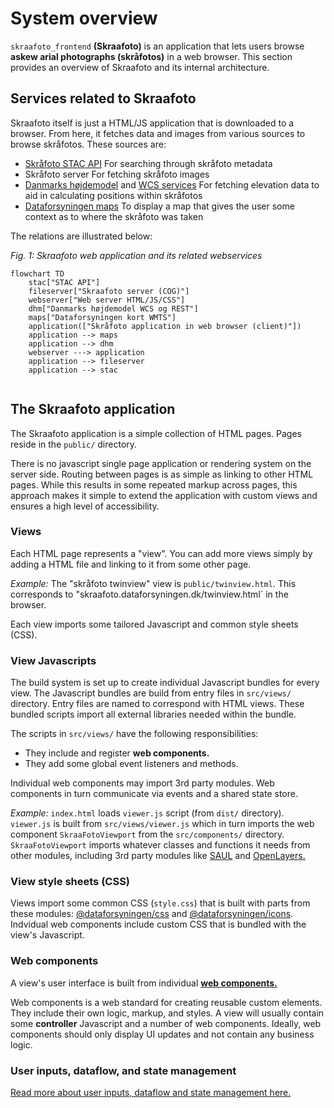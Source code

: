 # System overview

`skraafoto_frontend` **(Skraafoto)** is an application that lets users browse **askew arial photographs (skråfotos)** in a web browser.
This section provides an overview of Skraafoto and its internal architecture.

## Services related to Skraafoto

Skraafoto itself is just a HTML/JS application that is downloaded to a browser. 
From here, it fetches data and images from various sources to browse skråfotos. These sources are:

- [Skråfoto STAC API](https://github.com/SDFIdk/skraafoto_stac_public/blob/main/dokumentation.md)
  For searching through skråfoto metadata 
- Skråfoto server 
  For fetching skråfoto images
- [Danmarks højdemodel](https://datafordeler.dk/dataoversigt/danmarks-hoejdemodel-dhm/koter/) and [WCS services](https://datafordeler.dk/dataoversigt/danmarks-hoejdemodel-dhm/dhm-wcs/)
  For fetching elevation data to aid in calculating positions within skråfotos
- [Dataforsyningen maps](https://dataforsyningen.dk/data/962)
  To display a map that gives the user some context as to where the skråfoto was taken
  
The relations are illustrated below:

_Fig. 1: Skraafoto web application and its related webservices_
```mermaid
flowchart TD
    stac["STAC API"]
    fileserver["Skraafoto server (COG)"]
    webserver["Web server HTML/JS/CSS"]
    dhm["Danmarks højdemodel WCS og REST"]
    maps["Dataforsyningen kort WMTS"]
    application(["Skråfoto application in web browser (client)"])
    application --> maps
    application --> dhm
    webserver ---> application
    application --> fileserver
    application --> stac
    
```


## The Skraafoto application

The Skraafoto application is a simple collection of HTML pages.
Pages reside in the `public/` directory.

There is no javascript single page application or rendering system on the server side.
Routing between pages is as simple as linking to other HTML pages.
While this results in some repeated markup across pages, this approach makes it simple to extend the application with custom views and ensures a high level of accessibility.

### Views

Each HTML page represents a "view".
You can add more views simply by adding a HTML file and linking to it from some other page.

<em>Example:</em> The "skråfoto twinview" view is `public/twinview.html`. 
This corresponds to "skraafoto.dataforsyningen.dk/twinview.html` in the browser.

Each view imports some tailored Javascript and common style sheets (CSS).

### View Javascripts

The build system is set up to create individual Javascript bundles for every view. 
The Javascript bundles are build from entry files in `src/views/` directory. Entry files are named to correspond with HTML views. These bundled scripts import all external libraries needed within the bundle.

The scripts in `src/views/` have the following responsibilities:

- They include and register **web components.**
- They add some global event listeners and methods.

Individual web components may import 3rd party modules.
Web components in turn communicate via events and a shared state store.

<em>Example:</em> `index.html` loads `viewer.js` script (from `dist/` directory). 
`viewer.js` is built from `src/views/viewer.js` which in turn imports the web component `SkraaFotoViewport` from the `src/components/` directory.
`SkraaFotoViewport` imports whatever classes and functions it needs from other modules, including 3rd party modules like [SAUL](https://www.npmjs.com/package/@dataforsyningen/saul) and [OpenLayers.](https://www.npmjs.com/package/ol)

### View style sheets (CSS)

Views import some common CSS (`style.css`) that is built with parts from these modules: [@dataforsyningen/css](https://www.npmjs.com/package/@dataforsyningen/css) and [@dataforsyningen/icons](https://www.npmjs.com/package/@dataforsyningen/icons).
Indvidual web components include custom CSS that is bundled with the view's Javascript.

### Web components

A view's user interface is built from individual **[web components.](https://developer.mozilla.org/en-US/docs/Web/Web_Components)**

Web components is a web standard for creating reusable custom elements. They include their own logic, markup, and styles.
A view will usually contain some **controller** Javascript and a number of web components.
Ideally, web components should only display UI updates and not contain any business logic. 

### User inputs, dataflow, and state management

[Read more about user inputs, dataflow and state management here.](./dataflow.md)
